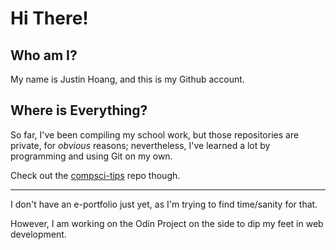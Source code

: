 # Hi There!

## Who am I?

My name is Justin Hoang, and this is my Github account.

## Where is Everything?

So far, I've been compiling my school work, but those repositories are private, for *obvious* reasons; nevertheless, I've learned a lot by programming and using Git on my own.

Check out the [compsci-tips](https://github.com/suasuasuasuasua/compsci-tips) repo though.

---

I don't have an e-portfolio just yet, as I'm trying to find time/sanity for that. 

However, I am working on the Odin Project on the side to dip my feet in web development.
